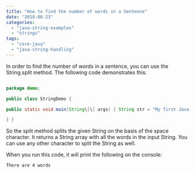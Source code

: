 ```yaml
---
title: "How to find the number of words in a Sentence"
date: "2018-08-23"
categories: 
  - "java-string-examples"
  - "strings"
tags: 
  - "core-java"
  - "java-string-handling"
---
```


In order to find the number of words in a sentence, you can use the String.split method. The following code demonstrates this:

````java

package demo;

public class StringDemo {

public static void main(String\[\] args) { String str = "My first Java program"; String\[\] words = str.split(" "); System.out.println("There are "+words.length+" words");

} }

````

So the split method splits the given String on the basis of the space character. It returns a String array with all the words in the input String. You can use any other character to split the String as well.

When you run this code, it will print the following on the console:

```
There are 4 words
```
